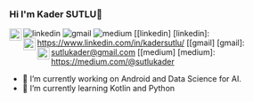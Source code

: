 ### Hi I'm Kader SUTLU👋
![linkedin](https://user-images.githubusercontent.com/80063396/201159135-895dc8fb-33d9-43a8-9b6d-f9ae93999f63.svg)
![gmail](https://user-images.githubusercontent.com/80063396/201159141-2de35668-8654-4954-ba78-5ac0abcc6ac5.svg)
![medium](https://user-images.githubusercontent.com/80063396/201159144-7b2efd42-bf93-4324-a3b5-fcf7bbcb5d59.svg)
[<img align="left" alt="kadersuutlu | LinkedIn" width="22px" src="./linkedin.svg" >[linkedin]
[linkedin]: https://www.linkedin.com/in/kadersutlu/
[<img align="left" alt="kadersuutlu | Gmail" width="22px" src="./linkedin.svg" >[gmail]
[gmail]: sutlukader@gmail.com
[<img align="left" alt="kadersuutlu | Medium" width="22px" src="./linkedin.svg" >[medium]
[medium]: https://medium.com/@sutlukader

- 🔭 I’m currently working on Android and Data Science for AI.
- 🌱 I’m currently learning Kotlin and Python
